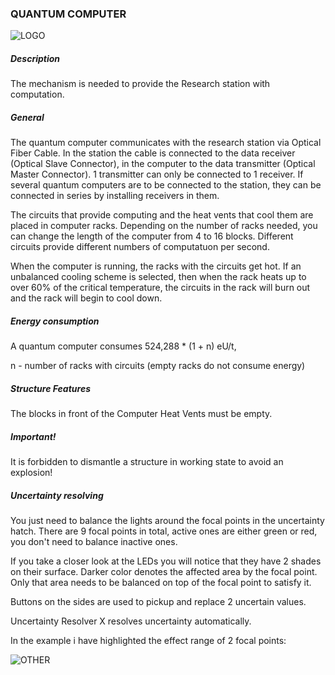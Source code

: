### QUANTUM COMPUTER

![LOGO](https://cdn.discordapp.com/attachments/916393114166525974/916660851237322782/QCOMPUTER.png)

##### Description

The mechanism is needed to provide the Research station with computation.

##### General

The quantum computer communicates with the research station via Optical Fiber Cable. In the station the cable is connected to the data receiver (Optical Slave Connector), in the computer to the data transmitter (Optical Master Connector). 1 transmitter can only be connected to 1 receiver. If several quantum computers are to be connected to the station, they can be connected in series by installing receivers in them.

The circuits that provide computing and the heat vents that cool them are placed in computer racks. Depending on the number of racks needed, you can change the length of the computer from 4 to 16 blocks. Different circuits provide different numbers of computatuon per second.

When the computer is running, the racks with the circuits get hot. If an unbalanced cooling scheme is selected, then when the rack heats up to over 60% of the critical temperature, the circuits in the rack will burn out and the rack will begin to cool down.

##### Energy consumption

A quantum computer consumes 524,288 * (1 + n) eU/t,

n - number of racks with circuits (empty racks do not consume energy)

##### Structure Features

The blocks in front of the Computer Heat Vents must be empty.

##### Important!

It is forbidden to dismantle a structure in working state to avoid an explosion!

##### Uncertainty resolving

You just need to balance the lights around the focal points in the uncertainty hatch. There are 9 focal points in total, active ones are either green or red, you don't need to balance inactive ones.

If you take a closer look at the LEDs you will notice that they have 2 shades on their surface. Darker color denotes the affected area by the focal point. Only that area needs to be balanced on top of the focal point to satisfy it.

Buttons on the sides are used to pickup and replace 2 uncertain values.

Uncertainty Resolver X resolves uncertainty automatically.

In the example i have highlighted the effect range of 2 focal points:

![OTHER](https://cdn.discordapp.com/attachments/916393114166525974/924258464195289138/Uncertain.png)
